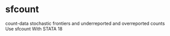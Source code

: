 # sfcount
count-data stochastic frontiers and underreported and overreported counts Use sfcount With STATA 18
